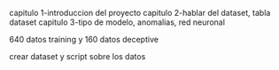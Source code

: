 capitulo 1-introduccion del proyecto
capitulo 2-hablar del dataset, tabla dataset
capitulo 3-tipo de modelo, anomalias, red neuronal

640 datos training y 160 datos deceptive

crear dataset y script sobre los datos
